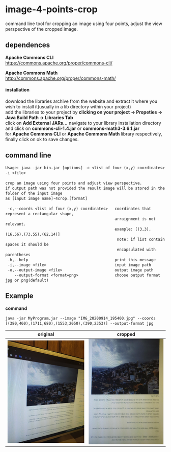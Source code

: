 # image-4-points-crop

command line tool for cropping an image using four points, adjust the view perspective of the cropped image.

## dependences

**Apache Commons CLI**  
https://commons.apache.org/proper/commons-cli/

**Apache Commons Math**  
http://commons.apache.org/proper/commons-math/

#### installation
download the libraries archive from the website and extract it where you wish to install it(usually in a lib directory within your project)  
add the libraries to your project by **clicking on your project -> Propeties -> Java Build Path -> Libraries Tab**  
click on **Add External JARs...** navigate to your library installation directory and click on **commons-cli-1.4.jar** or **commons-math3-3.6.1.jar**  
for **Apache Commons CLI** or **Apache Commons Math** library respectively, finally click on ok to save changes.

## command line
```
Usage: java -jar bin.jar [options] -c <list of four (x,y) coordinates> -i <file>  
  
crop an image using four points and adjust view perspective.  
if output path was not provided the result image will be stored in the folder of the input image  
as [input image name]-4crop.[format]  
  
 -c,--coords <list of four (x,y) coordinates>   coordinates that represent a rectangular shape,  
                                                arraignment is not relevant.  
                                                example: [(3,3),(16,56),(73,55),(62,14)]  
                                                 note: if list contain spaces it should be  
                                                 encapsulated with parentheses  
 -h,--help                                      print this message  
 -i,--image <file>                              input image path  
 -o,--output-image <file>                       output image path  
    --output-format <format=png>                choose output format jpg or png(default)  
```

## Example

**command**
```
java -jar MyProgram.jar --image "IMG_20200914_195400.jpg" --coords [(380,460),(1711,680),(1553,2050),(390,2353)] --output-format jpg
```

| original     | cropped       |
|--------------|---------------| 
|![Alt text](example/IMG_20200914_195400.jpg?raw=true "original") | ![Alt text](example/IMG_20200914_195400-4crop.jpg?raw=true "cropped")|
